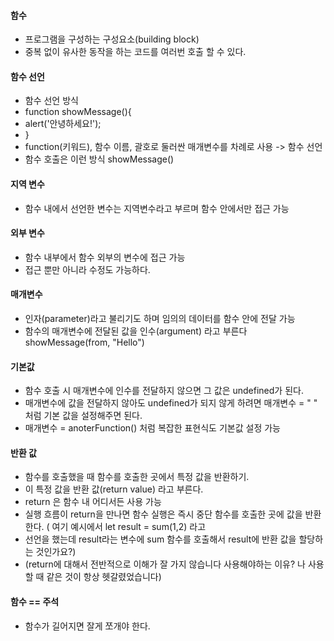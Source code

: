 #### 함수
  * 프로그램을 구성하는 구성요소(building block) 
  * 중복 없이 유사한 동작을 하는 코드를 여러번 호출 할 수 있다.

#### 함수 선언
  * 함수 선언 방식
  * function showMessage(){
  * alert('안녕하세요!');
  * }
  * function(키워드), 함수 이름, 괄호로 둘러싼 매개변수를 차례로 사용 -> 함수 선언
  * 함수 호출은 이런 방식 showMessage() 

#### 지역 변수
  * 함수 내에서 선언한 변수는 지역변수라고 부르며 함수 안에서만 접근 가능
 
#### 외부 변수
  * 함수 내부에서 함수 외부의 변수에 접근 가능
  * 접근 뿐만 아니라 수정도 가능하다.

#### 매개변수
  * 인자(parameter)라고 불리기도 하며 임의의 데이터를 함수 안에 전달 가능
  * 함수의 매개변수에 전달된 값을 인수(argument) 라고 부른다 showMessage(from, "Hello")

#### 기본값
  * 함수 호출 시 매개변수에 인수를 전달하지 않으면 그 값은 undefined가 된다.
  * 매개변수에 값을 전달하지 않아도 undefined가 되지 않게 하려면 매개변수 = " " 처럼 기본 값을 설정해주면 된다.
  * 매개변수 = anoterFunction() 처럼 복잡한 표현식도 기본값 설정 가능 

#### 반환 값
  * 함수를 호출했을 때 함수를 호출한 곳에서 특정 값을 반환하기.
  * 이 특정 값을 반환 값(return value) 라고 부른다.
  * return 은 함수 내 어디서든 사용 가능
  * 실행 흐름이 return을 만나면 함수 실행은 즉시 중단 함수를 호출한 곳에 값을 반환한다. ( 여기 예시에서 let result = sum(1,2) 라고
  * 선언을 했는데 result라는 변수에 sum 함수를 호출해서 result에 반환 값을 할당하는 것인가요?) 
  * (return에 대해서 전반적으로 이해가 잘 가지 않습니다 사용해야하는 이유? 나 사용할 때 같은 것이 항상 헷갈렸었습니다) 

#### 함수 == 주석
  * 함수가 길어지면 잘게 쪼개야 한다.
